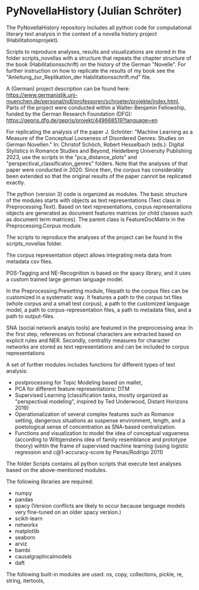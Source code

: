 # PyNovellaHistory (Julian Schröter)
The PyNovellaHistory repository includes all python code for computational literary text analysis in the context of a novella history project (Habilitationsprojekt). 

Scripts to reproduce analyses, results and visualizations are stored in the folder scripts_novellas with a structure that repeats the chapter structure of the book (Habilitationsschrift) on the history of the German "Novelle". For further instruction on how to replicate the results of my book see the "Anleitung_zur_Replikation_der Habilitationsschrift.md" file.

A (German) project description can be found here: https://www.germanistik.uni-muenchen.de/personal/ndl/professoren/schroeter/projekte/index.html, Parts of the project were conducted within a Walter-Benjamin Fellowship, funded by the German Research Foundation (DFG): https://gepris.dfg.de/gepris/projekt/449668519?language=en

For replicating the analysis of the paper J. Schröter: "Machine Learning as a Measure of the Conceptual Looseness of Disordered Genres: Studies on German Novellen." In: Christof Schöch, Robert Hesselbach (eds.): Digital Stylistics in Romance Studies and Beyond, Heidelberg University Publishing 2023, use the scripts in the "pca_distance_plots" and "perspectival_classificaton_genres" folders. Note that the analyses of that paper were conducted in 2020. Since then, the corpus has considerably been extended so that the original results of the paper cannot be replicated exactly.

The python (version 3) code is organized as modules. The basic structure of the modules starts with objects as text representations (Text class in Preprocessing.Text). Based on text representations, corpus representations objects are generated as document features matrices (or child classes such as document term matrices). The parent class is FeatureDocMatrix in the Preprocessing.Corpus module.

The scripts to reproduce the analyses of the project can be found in the scripts_novellas folder.

The corpus representation object allows integrating meta data from metadata csv files.

POS-Tagging and NE-Recognition is based on the spacy library, and it uses a custom trained large german language model.

In the Preprocessing.Presetting module, filepath to the corpus files can be customized in a systematic way. It features a path to the corpus txt files (whole corpus and a small test corpus), a path to the customized language model, a path to corpus-representation files, a path to metadata files, and a path to output-files.

SNA (social network analyis tools) are featured in the preprocessing area: In the first step, references on fictional characters are extracted based on explicit rules and NER. Secondly, centrality measures for character networks are stored as text representations and can be included to corpus representations

A set of further modules includes functions for different types of text analysis:
- postprocessing for Topic Modeling based on mallet,
- PCA for different feature representations: DTM
- Supervised Learning (classification tasks, mostly organized as "perspectival modeling", inspired by Ted Underwood, Distant Horizons 2019)
- Operationalization of several complex features such as Romance setting, dangerous situations as suspense environment, length, and a poetological sense of concentration as SNA-based centralization.
- Functions and visualization to model the idea of conceptual vagueness (according to Wittgensteins idea of family resemblance and prototype theory) wihtin the frame of supervised machine learning (using logistic regression and c@1-accuracy-score by Penas/Rodrigo 2011)


The folder Scripts contains all python scripts that execute text analyses based on the above-mentioned modules.


The following libraries are required:
- numpy
- pandas
- spacy (Version conflicts are likely to occur because language models very fine-tuned on an older spacy version.)
- scikit-learn
- networkx
- matplotlib
- seaborn
- arviz
- bambi
- causalgraphicalmodels
- daft

The following built-in modules are used: os, copy, collections, pickle, re, string, itertools,
